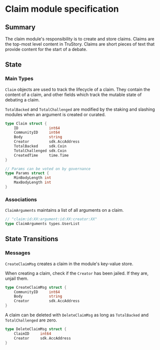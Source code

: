 # Claim module specification

## Summary

The claim module's responsibility is to create and store claims. Claims are the top-most level content in TruStory. Claims are short pieces of text that provide content for the start of a debate.

## State

### Main Types

`Claim` objects are used to track the lifecycle of a claim. They contain the content of a claim, and other fields which track the mutable state of debating a claim.

`TotalBacked` and `TotalChallenged` are modified by the staking and slashing modules when an argument is created or curated.

```go
type Claim struct {
    ID              int64
    CommunityID     int64
    Body            string
    Creator         sdk.AccAddress
    TotalBacked     sdk.Coin
    TotalChallenged sdk.Coin
    CreatedTime     time.Time
}

// Params can be voted on by governance
type Params struct {
	MinBodyLength int    
    MaxBodyLength int
}
```

### Associations

`ClaimArguments` maintains a list of all arguments on a claim.

```go
// "claim:id:XX:argument:id:XX:creator:XX"
type ClaimArguments types.UserList
```

## State Transitions
### Messages

`CreateClaimMsg` creates a claim in the module's key-value store. 

When creating a claim, check if the `Creator` has been jailed. If they are, unjail them.

```go
type CreateClaimMsg struct {
    CommunityID     int64
    Body            string
    Creator         sdk.AccAddress
}
```

A claim can be deleted with `DeleteClaimMsg` as long as `TotalBacked` and `TotalChallenged` are zero.

```go
type DeleteClaimMsg struct {
    ClaimID     int64
    Creator     sdk.AccAddress
}
```
